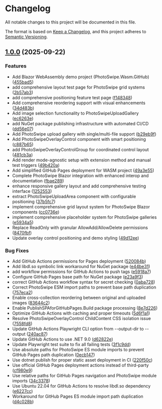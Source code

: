 # Changelog

All notable changes to this project will be documented in this file.

The format is based on [Keep a Changelog](https://keepachangelog.com/en/1.0.0/),
and this project adheres to [Semantic Versioning](https://semver.org/spec/v2.0.0.html).

<a name="1.0.0"></a>
## [1.0.0](https://www.github.com/Conbag93/Photoswipe.Blazor/releases/tag/v1.0.0) (2025-09-22)

### Features

* Add Blazor WebAssembly demo project (PhotoSwipe.Wasm.GitHub) ([455bad5](https://www.github.com/Conbag93/Photoswipe.Blazor/commit/455bad52d945882591798f85b70423e6e9a2ac2f))
* add comprehensive layout test page for PhotoSwipe grid systems ([2b57ab3](https://www.github.com/Conbag93/Photoswipe.Blazor/commit/2b57ab32fecc63bb27d04f3c76facd54ba0fdab9))
* add comprehensive positioning feature test page ([f148348](https://www.github.com/Conbag93/Photoswipe.Blazor/commit/f148348a3a5d6b45a024e5c65655b1dd070488d7))
* Add comprehensive reordering support with visual enhancements ([34d483b](https://www.github.com/Conbag93/Photoswipe.Blazor/commit/34d483bcdbb81e751353a93dee7f4e824c1c4627))
* Add image selection functionality to PhotoSwipeUploadGallery ([ec6263e](https://www.github.com/Conbag93/Photoswipe.Blazor/commit/ec6263e0944926e57f6cef7a2944e33a5d21657b))
* add NuGet package publishing infrastructure with automated CI/CD ([dd56e07](https://www.github.com/Conbag93/Photoswipe.Blazor/commit/dd56e07f36aad3ffc9e15166d7d847a7f21c1624))
* Add PhotoSwipe upload gallery with single/multi-file support ([b29eb9f](https://www.github.com/Conbag93/Photoswipe.Blazor/commit/b29eb9f5aca10408fb67ebbd780902543ee4469a))
* Add PhotoSwipeOverlayControl component with smart positioning ([c887b65](https://www.github.com/Conbag93/Photoswipe.Blazor/commit/c887b65714058c736e26218fda9800aa07ca997e))
* add PhotoSwipeOverlayControlGroup for coordinated control layout ([481cb3a](https://www.github.com/Conbag93/Photoswipe.Blazor/commit/481cb3a7e1e9aff51e552e5b8ca47e698e584577))
* Add render mode-agnostic setup with extension method and manual test triggers ([49b420a](https://www.github.com/Conbag93/Photoswipe.Blazor/commit/49b420adac50ed1e475498ca16912823b1c1603f))
* Add simplified GitHub Pages deployment for WASM project ([49a3e55](https://www.github.com/Conbag93/Photoswipe.Blazor/commit/49a3e55f0360991575ae47c65244ca9e5c554ee7))
* Complete PhotoSwipe Blazor integration with enhanced interop and documentation ([fbae289](https://www.github.com/Conbag93/Photoswipe.Blazor/commit/fbae2897b5456ca960b306a6b8345ca711177028))
* enhance responsive gallery layout and add comprehensive testing interface ([1252553](https://www.github.com/Conbag93/Photoswipe.Blazor/commit/1252553d7a6cb9b6a650b8a15a1e4d53eb09a8e8))
* extract PhotoSwipeUploadArea component with configurable positioning ([37b5fc7](https://www.github.com/Conbag93/Photoswipe.Blazor/commit/37b5fc7e6c8919aeed6c23dabbf28f22c2f63c69))
* implement comprehensive grid layout system for PhotoSwipe Blazor components ([cc0736e](https://www.github.com/Conbag93/Photoswipe.Blazor/commit/cc0736eb91abab083cd1dcfb9562ea3949a46462))
* implement comprehensive placeholder system for PhotoSwipe galleries ([e5934a5](https://www.github.com/Conbag93/Photoswipe.Blazor/commit/e5934a58ec61bc48d011519d3018cca545355d2c))
* Replace ReadOnly with granular AllowAdd/AllowDelete permissions ([8470fbf](https://www.github.com/Conbag93/Photoswipe.Blazor/commit/8470fbf129984e05f51640db77c74f421670a71a))
* Update overlay control positioning and demo styling ([49d12ee](https://www.github.com/Conbag93/Photoswipe.Blazor/commit/49d12ee5a59fd978cd52f827e5ad51a1f0768543))

### Bug Fixes

* Add GitHub Actions permissions for Pages deployment ([520084b](https://www.github.com/Conbag93/Photoswipe.Blazor/commit/520084b0189072f57fcc02a862ab79058ed985e9))
* Add libdl.so symbolic link workaround for NuGet package ([e44be31](https://www.github.com/Conbag93/Photoswipe.Blazor/commit/e44be3149017d0baf3fe7d0d052c6ea43a5c99d2))
* add workflow permissions for GitHub Actions to push tags ([e5918a7](https://www.github.com/Conbag93/Photoswipe.Blazor/commit/e5918a762cdd26a255e9079c7d2cdd5a24bc8741))
* Configure GitHub Pages base path for NuGet package ([e23a9f3](https://www.github.com/Conbag93/Photoswipe.Blazor/commit/e23a9f34e24b92b5570c8d0016590f850a58ac53))
* correct GitHub Actions workflow syntax for secret checking ([0aba728](https://www.github.com/Conbag93/Photoswipe.Blazor/commit/0aba7289ab66c1d8e472245aed65305d735f5a34))
* Correct PhotoSwipe ESM import paths to prevent base path duplication ([757eca2](https://www.github.com/Conbag93/Photoswipe.Blazor/commit/757eca269a2876478f442394b92cda8c28e1c7b0))
* Enable cross-collection reordering between original and uploaded images ([83644c2](https://www.github.com/Conbag93/Photoswipe.Blazor/commit/83644c243bbe280d452ef96a8bcf990a9ca4b376))
* Enable PublishSPAforGitHubPages.Build package processing ([8e7d226](https://www.github.com/Conbag93/Photoswipe.Blazor/commit/8e7d226627901f52d607788c190bd5b27c2f6b6a))
* Optimize GitHub Actions with caching and proper timeouts ([5d6f1a1](https://www.github.com/Conbag93/Photoswipe.Blazor/commit/5d6f1a11a7e7c176f6d3dfc644ea0c8c7f1efb3d))
* Resolve PhotoSwipeOverlayControl ChildContent CSS isolation issue ([7558fd8](https://www.github.com/Conbag93/Photoswipe.Blazor/commit/7558fd8ca9ce17a7a5e2bc5aa5c9771355993158))
* Update GitHub Actions Playwright CLI option from --output-dir to --output ([240ac87](https://www.github.com/Conbag93/Photoswipe.Blazor/commit/240ac87efd094546619e9bcb4416de651412a2b8))
* Update GitHub Actions to use .NET 9.0 ([d62822e](https://www.github.com/Conbag93/Photoswipe.Blazor/commit/d62822ecf3c70c764abf8a9c1f9eb955eb4611f9))
* Update Playwright test suite to fix all failing tests ([3f1c9dd](https://www.github.com/Conbag93/Photoswipe.Blazor/commit/3f1c9dde54fc18e561b68475c3ed71b5b4eaba6e))
* Use absolute paths for PhotoSwipe ES module imports to prevent GitHub Pages path duplication ([0ecb147](https://www.github.com/Conbag93/Photoswipe.Blazor/commit/0ecb1479dd2ef0ca782d2db907675f9487c37f2d))
* Use dotnet publish for proper static asset deployment in CI ([220f50c](https://www.github.com/Conbag93/Photoswipe.Blazor/commit/220f50c322faf9ccecde0089019b0ea88b5ef218))
* Use official GitHub Pages deployment actions instead of third-party ([cf980e9](https://www.github.com/Conbag93/Photoswipe.Blazor/commit/cf980e965d98eb6fcf4f97a8328b9fc3e102068d))
* Use relative paths for GitHub Pages navigation and PhotoSwipe module imports ([34c3378](https://www.github.com/Conbag93/Photoswipe.Blazor/commit/34c33781c67456e818a10b17ce902a6cc236663a))
* Use Ubuntu 22.04 for GitHub Actions to resolve libdl.so dependency ([e6227cc](https://www.github.com/Conbag93/Photoswipe.Blazor/commit/e6227cc0b27befcf38595600088edfdafb9c92fb))
* Workaround for GitHub Pages ES module import path duplication ([d4c028b](https://www.github.com/Conbag93/Photoswipe.Blazor/commit/d4c028b35a408b57248b45cf2b9c8d451d4116aa))

